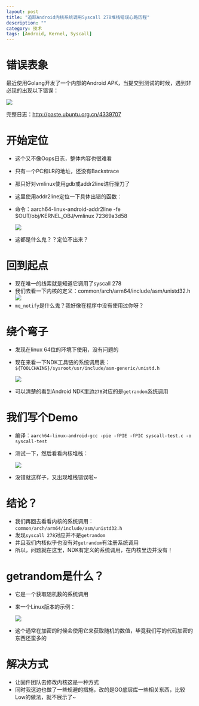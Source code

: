 ```yaml
---
layout: post
title: "追踪Android内核系统调用Syscall 278堆栈错误心路历程"
description: ""
category: 技术
tags: [Android, Kernel, Syscall]
---
```


# 错误表象

最近使用Golang开发了一个内部的Android APK，当提交到测试的时候，遇到非必现的出现以下错误：

![](https://media-1256569450.cos.ap-chengdu.myqcloud.com/blog/15284272908771.jpg)

<!-- more -->

完整日志：http://paste.ubuntu.org.cn/4339707

# 开始定位

- 这个又不像Oops日志，整体内容也很难看
- 只有一个PC和LR的地址，还没有Backstrace
- 那只好对vmlinux使用gdb或addr2line进行操刀了
- 这里使用addr2line定位一下具体出错的函数：
- 命令：aarch64-linux-android-addr2line -fe $OUT/obj/KERNEL_OBJ/vmlinux 72369a3d58

  ![](https://media-1256569450.cos.ap-chengdu.myqcloud.com/blog/15284273540379.jpg)
  
- 这都是什么鬼？？定位不出来？

# 回到起点

- 现在唯一的线索就是知道它调用了syscall 278
- 我们去看一下内核的定义：common/arch/arm64/include/asm/unistd32.h
  ![](https://media-1256569450.cos.ap-chengdu.myqcloud.com/blog/15284273784880.jpg)
- `mq_notify`是什么鬼？我好像在程序中没有使用过你呀？

# 绕个弯子
- 发现在linux 64位的环境下使用，没有问题的
- 现在来看一下NDK工具链的系统调用表：`${TOOLCHAINS}/sysroot/usr/include/asm-generic/unistd.h`
  
  ![](https://media-1256569450.cos.ap-chengdu.myqcloud.com/blog/15284274749018.jpg)
  
- 可以清楚的看到Android NDK里边`278`对应的是`getrandom`系统调用

# 我们写个Demo

- 编译：`aarch64-linux-android-gcc -pie -fPIE -fPIC syscall-test.c -o syscall-test`
- 测试一下，然后看看内核堆栈：

  ![](https://media-1256569450.cos.ap-chengdu.myqcloud.com/blog/15284275769956.jpg)

- 没错就这样子，又出现堆栈错误啦~
# 结论？
- 我们再回去看看内核的系统调用：`common/arch/arm64/include/asm/unistd32.h`
- 发现`syscall 278`对应并不是`getrandom`
- 并且我们内核似乎也没有对`getrandom`有注册系统调用
- 所以，问题就在这里，NDK有定义的系统调用，在内核里边并没有！

# getrandom是什么？
- 它是一个获取随机数的系统调用
- 来一个Linux版本的示例：

  ![](https://media-1256569450.cos.ap-chengdu.myqcloud.com/blog/15284276498385.jpg)

- 这个通常在加密的时候会使用它来获取随机的数值，毕竟我们写的代码加密的东西还蛮多的

# 解决方式
- 让固件团队去修改内核这是一种方式
- 同时我这边也做了一些规避的措施，改的是GO底层库一些相关东西，比较Low的做法，就不展示了~






